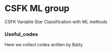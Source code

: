 # CSFK ML group

CSFK Variable Star Classification with ML methods

### Useful_codes
Here we collect codes written by Batty
